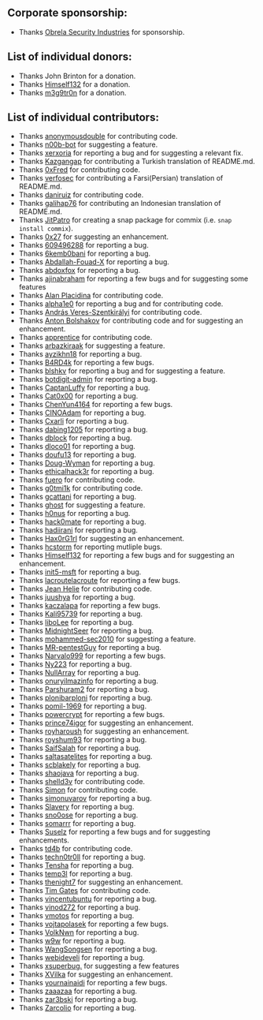## Corporate sponsorship:
* Thanks [Obrela Security Industries](https://www.obrela.com/) for sponsorship.

## List of individual donors:
* Thanks John Brinton for a donation.
* Thanks [Himself132](https://github.com/Himself132) for a donation.
* Thanks [m3g9tr0n](https://twitter.com/m3g9tr0n) for a donation.

## List of individual contributors:
* Thanks [anonymousdouble](https://github.com/anonymousdouble) for contributing code.
* Thanks [n00b-bot](https://github.com/n00b-bot) for suggesting a feature.
* Thanks [xerxoria](https://github.com/xerxoria) for reporting a bug and for suggesting a relevant fix.
* Thanks [Kazgangap](https://github.com/Kazgangap) for contributing a Turkish translation of README.md.
* Thanks [0xFred](https://github.com/0xFred) for contributing code.
* Thanks [verfosec](https://github.com/verfosec) for contributing a Farsi(Persian) translation of README.md.
* Thanks [daniruiz](https://github.com/daniruiz) for contributing code.
* Thanks [galihap76](https://github.com/galihap76) for contributing an Indonesian translation of README.md.
* Thanks [JitPatro](https://github.com/JitPatro) for creating a snap package for commix (i.e. `snap install commix`).
* Thanks [0x27](https://github.com/0x27) for suggesting an enhancement.
* Thanks [609496288](https://github.com/609496288) for reporting a bug.
* Thanks [6kemb0bani](https://github.com/6kemb0bani) for reporting a bug.
* Thanks [Abdallah-Fouad-X](https://github.com/Abdallah-Fouad-X) for reporting a bug.
* Thanks [abdoxfox](https://github.com/abdoxfox) for reporting a bug.
* Thanks [ajinabraham](https://github.com/ajinabraham) for reporting a few bugs and for suggesting some features
* Thanks [Alan Placidina](https://github.com/Placidina) for contributing code.
* Thanks [alpha1e0](https://github.com/alpha1e0) for reporting a bug and for contributing code.
* Thanks [András Veres-Szentkirályi](https://github.com/dnet) for contributing code.
* Thanks [Anton Bolshakov](https://github.com/blshkv) for contributing code and for suggesting an enhancement.
* Thanks [apprentice](https://github.com/apprentice) for contributing code.
* Thanks [arbazkiraak](https://github.com/arbazkiraak) for suggesting a feature.
* Thanks [ayzikhn18](https://github.com/ayzikhn18) for reporting a bug.
* Thanks [B4RD4k](https://github.com/B4RD4k) for reporting a few bugs.
* Thanks [blshkv](https://github.com/blshkv) for reporting a bug and for suggesting a feature.
* Thanks [botdigit-admin](https://github.com/botdigit-admin) for reporting a bug.
* Thanks [CaptanLuffy](https://github.com/CaptanLuffy) for reporting a bug.
* Thanks [Cat0x00](https://github.com/Cat0x00) for reporting a bug.
* Thanks [ChenYun4164](https://github.com/ChenYun4164) for reporting a few bugs.
* Thanks [CINOAdam](https://github.com/CINOAdam) for reporting a bug.
* Thanks [Cxarli](https://github.com/Cxarli) for reporting a bug.
* Thanks [dabing1205](https://github.com/dabing1205) for reporting a bug.
* Thanks [dblock](https://github.com/dblock) for reporting a bug.
* Thanks [dloco01](https://github.com/dloco01) for reporting a bug.
* Thanks [doufu13](https://github.com/doufu13) for reporting a bug.
* Thanks [Doug-Wyman](https://github.com/Doug-Wyman) for reporting a bug.
* Thanks [ethicalhack3r](https://github.com/ethicalhack3r) for reporting a bug.
* Thanks [fuero](https://github.com/fuero) for contributing code.
* Thanks [g0tmi1k](https://github.com/g0tmi1k) for contributing code.
* Thanks [gcattani](https://github.com/gcattani) for reporting a bug.
* Thanks [ghost](https://github.com/ghost) for suggesting a feature.
* Thanks [h0nus](https://github.com/h0nus) for reporting a bug.
* Thanks [hack0mate](https://github.com/hack0mate) for reporting a bug.
* Thanks [hadiirani](https://github.com/hadiirani) for reporting a bug.
* Thanks [Hax0rG1rl](https://github.com/Hax0rG1rl) for suggesting an enhancement.
* Thanks [hcstorm](https://github.com/hcstorm) for reporting mutliple bugs.
* Thanks [Himself132](https://github.com/Himself132) for reporting a few bugs and for suggesting an enhancement.
* Thanks [init5-msft](https://github.com/init5-msft) for reporting a bug.
* Thanks [lacroutelacroute](https://github.com/lacroutelacroute) for reporting a few bugs.
* Thanks [Jean Helie](https://github.com/jhelie) for contributing code.
* Thanks [juushya](https://github.com/juushya) for reporting a bug.
* Thanks [kaczalapa](https://github.com/kaczalapa) for reporting a few bugs.
* Thanks [Kali95739](https://github.com/Kali95739) for reporting a bug.
* Thanks [liboLee](https://github.com/liboLee) for reporting a bug.
* Thanks [MidnightSeer](https://github.com/MidnightSeer) for reporting a bug.
* Thanks [mohammed-sec2010](https://github.com/mohammed-sec2010) for suggesting a feature.
* Thanks [MR-pentestGuy](https://github.com/MR-pentestGuy) for reporting a bug.
* Thanks [Narvalo999](https://github.com/Narvalo999) for reporting a few bugs.
* Thanks [Ny223](https://github.com/Ny223) for reporting a bug.
* Thanks [NullArray](https://github.com/NullArray) for reporting a bug.
* Thanks [onuryilmazinfo](https://github.com/onuryilmazinfo) for reporting a bug.
* Thanks [Parshuram2](https://github.com/Parshuram2) for reporting a bug.
* Thanks [plonibarploni](https://github.com/plonibarploni) for reporting a bug.
* Thanks [pomil-1969](https://github.com/pomil-1969) for reporting a bug.
* Thanks [powercrypt](https://github.com/powercrypt) for reporting a few bugs.
* Thanks [prince74igor](https://github.com/prince74igor) for suggesting an enhancement.
* Thanks [royharoush](https://github.com/royharoush) for suggesting an enhancement.
* Thanks [royshum93](https://github.com/royshum93) for reporting a bug.
* Thanks [SaifSalah](https://github.com/SaifSalah) for reporting a bug.
* Thanks [saltasatelites](https://github.com/saltasatelites) for reporting a bug.
* Thanks [scblakely](https://github.com/scblakely) for reporting a bug.
* Thanks [shaojava](https://github.com/shaojava) for reporting a bug.
* Thanks [shelld3v](https://github.com/shelld3v) for contributing code.
* Thanks [Simon](https://github.com/simonuvarov) for contributing code.
* Thanks [simonuvarov](https://github.com/simonuvarov) for reporting a bug.
* Thanks [Slavery](https://github.com/Slavery) for reporting a bug.
* Thanks [sno0ose](https://github.com/sno0ose) for reporting a bug.
* Thanks [somarrr](https://github.com/somarrr) for reporting a bug.
* Thanks [Suselz](https://github.com/Suselz) for reporting a few bugs and for suggesting enhancements.
* Thanks [td4b](https://github.com/td4b) for contributing code.
* Thanks [techn0tr0ll](https://github.com/techn0tr0ll) for reporting a bug.
* Thanks [Tensha](https://github.com/Tensha) for reporting a bug.
* Thanks [temp3l](https://github.com/temp3l) for reporting a bug.
* Thanks [thenight7](https://github.com/thenight7) for suggesting an enhancement.
* Thanks [Tim Gates](https://github.com/timgates42) for contributing code.
* Thanks [vincentubuntu](https://github.com/vincentubuntu) for reporting a bug.
* Thanks [vinod272](https://github.com/vinod272) for reporting a bug.
* Thanks [vmotos](https://github.com/vmotos) for reporting a bug.
* Thanks [vojtapolasek](https://github.com/vojtapolasek) for reporting a few bugs.
* Thanks [VolkNwn](https://github.com/VolkNwn) for reporting a bug.
* Thanks [w9w](https://github.com/w9w) for reporting a bug.
* Thanks [WangSongsen](https://github.com/WangSongsen) for reporting a bug.
* Thanks [webideveli](https://github.com/webideveli) for reporting a bug.
* Thanks [xsuperbug.](https://github.com/xsuperbug.) for suggesting a few features
* Thanks [XVilka](https://github.com/XVilka) for suggesting an enhancement.
* Thanks [yournainaidi](https://github.com/yournainaidi) for reporting a few bugs.
* Thanks [zaaazaa](https://github.com/zaaazaa) for reporting a bug.
* Thanks [zar3bski](https://github.com/zar3bski) for reporting a bug.
* Thanks [Zarcolio](https://github.com/Zarcolio) for reporting a bug.

